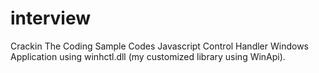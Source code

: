 # interview
 Crackin The Coding Sample Codes
 Javascript Control Handler Windows Application using winhctl.dll (my customized library using WinApi).
